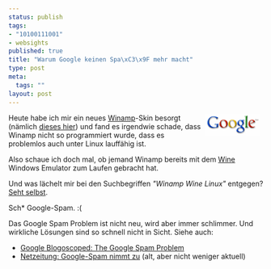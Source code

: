 ```yaml
--- 
status: publish
tags: 
- "10100111001"
- websights
published: true
title: "Warum Google keinen Spa\xC3\x9F mehr macht"
type: post
meta: 
  tags: ""
layout: post
---
```

<p><img width="110" height="43" border="0" hspace="5" align="right" src="/media/wp/logos/googlelogo.serendipityThumb.gif" alt=""  />Heute habe ich mir ein neues <a target="_BLANK" href="http://www.winamp.com" title="http://www.winamp.com" onmouseover="window.status='http://www.winamp.com';return true;" onmouseout="window.status='';return true;">Winamp</a>-Skin besorgt (nämlich <a target="_BLANK" href="http://www.winamp.com/skins/details.php?id=122902" title="http://www.winamp.com/skins/details.php?id=122902" onmouseover="window.status='http://www.winamp.com/skins/details.php?id=122902';return true;" onmouseout="window.status='';return true;">dieses hier</a>) und fand es irgendwie schade, dass Winamp nicht so programmiert wurde, dass es problemlos auch unter Linux lauffähig ist.</p>

<p>Also schaue ich doch mal, ob jemand Winamp bereits mit dem <a target="_BLANK" href="http://www.winehq.com" title="http://www.winehq.com" onmouseover="window.status='http://www.winehq.com';return true;" onmouseout="window.status='';return true;">Wine</a> Windows Emulator zum Laufen gebracht hat.</p>

<p>Und was lächelt mir bei den Suchbegriffen <i>&quot;Winamp Wine Linux&quot;</i> entgegen? <a target="_BLANK" href="http://www.google.com/search?q=winamp+wine+linux" title="http://www.google.com/search?q=winamp+wine+linux" onmouseover="window.status='http://www.google.com/search?q=winamp+wine+linux';return true;" onmouseout="window.status='';return true;">Seht selbst</a>.</p>

<p>Sch* Google-Spam. :(</p>

<p>Das Google Spam Problem ist nicht neu, wird aber immer schlimmer. Und wirkliche Lösungen sind so schnell nicht in Sicht. Siehe auch:<br />
<ul>
    <li><a target="_BLANK" href="http://blog.outer-court.com/archive/2004_01_13_index.html#107401965125990668" title="http://blog.outer-court.com/archive/2004_01_13_index.html#107401965125990668" onmouseover="window.status='http://blog.outer-court.com/archive/2004_01_13_index.html#107401965125990668';return true;" onmouseout="window.status='';return true;">Google Blogoscoped: The Google Spam Problem</a></li>
    <li><a target="_BLANK" href="http://www.netzeitung.de/internet/256719.html" title="http://www.netzeitung.de/internet/256719.html" onmouseover="window.status='http://www.netzeitung.de/internet/256719.html';return true;" onmouseout="window.status='';return true;">Netzeitung: Google-Spam nimmt zu</a> (alt, aber nicht weniger aktuell)</li>
</ul>
</p>

